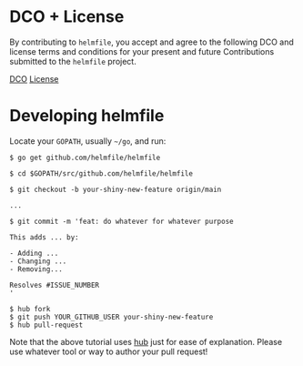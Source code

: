 # DCO + License

By contributing to `helmfile`, you accept and agree to the following DCO and license terms and
conditions for your present and future Contributions submitted to the `helmfile` project.

[DCO](https://developercertificate.org/)
[License](https://github.com/helmfile/helmfile/blob/main/LICENSE)

# Developing helmfile

Locate your `GOPATH`, usually `~/go`, and run:

```console
$ go get github.com/helmfile/helmfile

$ cd $GOPATH/src/github.com/helmfile/helmfile

$ git checkout -b your-shiny-new-feature origin/main

...

$ git commit -m 'feat: do whatever for whatever purpose

This adds ... by:

- Adding ...
- Changing ...
- Removing...

Resolves #ISSUE_NUMBER
'

$ hub fork
$ git push YOUR_GITHUB_USER your-shiny-new-feature
$ hub pull-request
```

Note that the above tutorial uses [hub](https://github.com/github/hub) just for ease of explanation.
Please use whatever tool or way to author your pull request!
